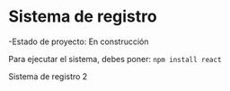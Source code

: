 <h1>Sistema de registro</h1>

-Estado de proyecto: En construcción

Para ejecutar el sistema, debes poner:
```npm install react```

Sistema de registro 2
